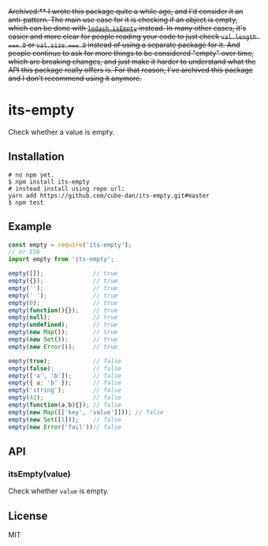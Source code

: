 
~~Archived:** I wrote this package quite a while ago, and I'd consider it an anti-pattern. The main use case for it is checking if an object is empty, which can be done with [`lodash.isEmpty`](https://lodash.com/docs/4.17.11#isEmpty) instead. In many other cases, it's easier and more clear for people reading your code to just check `val.length === 0` or `val.size === 0` instead of using a separate package for it. And people continue to ask for more things to be considered "empty" over time, which are breaking changes, and just make it harder to understand what the API this package really offers is. For that reason, I've archived this package and I don't recommend using it anymore.~~

# its-empty

  Check whether a value is empty.

## Installation

```
# no npm yet.
$ npm install its-empty
# instead install using repo url:
yarn add https://github.com/cube-dan/its-empty.git#master
$ npm test
```

## Example

```js
const empty = require('its-empty');
// or ES6
import empty from 'its-empty';

empty([]);              // true
empty({});              // true
empty('');              // true
empty(' ');             // true
empty(0);               // true
empty(function(){});    // true
empty(null);            // true
empty(undefined);       // true
empty(new Map());       // true
empty(new Set());       // true
empty(new Error());     // true

empty(true);            // false
empty(false);           // false
empty(['a', 'b']);      // false
empty({ a: 'b' });      // false
empty('string');        // false
empty(42);              // false
empty(function(a,b){}); // false
empty(new Map([['key', 'value']])); // false
empty(new Set([1]));    // false
empty(new Error('fail'))// false
```

## API

### itsEmpty(value)

  Check whether `value` is empty.

## License

  MIT
